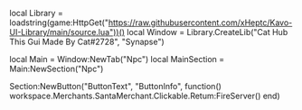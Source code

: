 local Library = loadstring(game:HttpGet("https://raw.githubusercontent.com/xHeptc/Kavo-UI-Library/main/source.lua"))()
local Window = Library.CreateLib("Cat Hub This Gui Made By Cat#2728", "Synapse")

local Main = Window:NewTab("Npc")
local MainSection = Main:NewSection("Npc")

Section:NewButton("ButtonText", "ButtonInfo", function()
    workspace.Merchants.SantaMerchant.Clickable.Retum:FireServer()
end)
